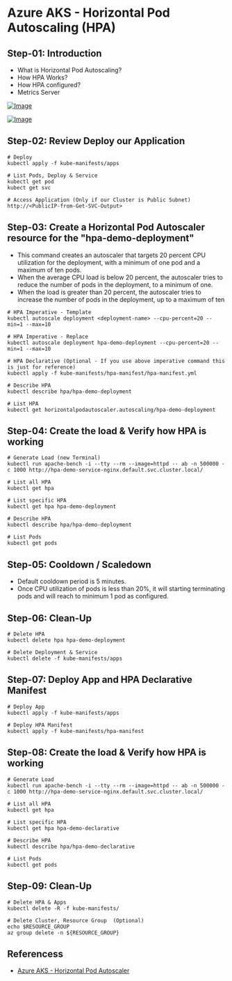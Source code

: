 # Azure AKS - Horizontal Pod Autoscaling (HPA)

## Step-01: Introduction
- What is Horizontal Pod Autoscaling?
- How HPA Works?
- How HPA configured?
- Metrics Server


[![Image](https://stacksimplify.com/course-images/azure-kubernetes-service-autoscaling-hpa-1.png "Azure AKS Kubernetes - Masterclass")](https://stacksimplify.com/course-images/azure-kubernetes-service-autoscaling-hpa-1.png)

[![Image](https://stacksimplify.com/course-images/azure-kubernetes-service-autoscaling-hpa-2.png "Azure AKS Kubernetes - Masterclass")](https://stacksimplify.com/course-images/azure-kubernetes-service-autoscaling-hpa-2.png)


## Step-02: Review Deploy our Application
```
# Deploy
kubectl apply -f kube-manifests/apps

# List Pods, Deploy & Service
kubectl get pod
kubect get svc

# Access Application (Only if our Cluster is Public Subnet)
http://<PublicIP-from-Get-SVC-Output>
```

## Step-03: Create a Horizontal Pod Autoscaler resource for the "hpa-demo-deployment" 
- This command creates an autoscaler that targets 20 percent CPU utilization for the deployment, with a minimum of one pod and a maximum of ten pods. 
- When the average CPU load is below 20 percent, the autoscaler tries to reduce the number of pods in the deployment, to a minimum of one. 
- When the load is greater than 20 percent, the autoscaler tries to increase the number of pods in the deployment, up to a maximum of ten
```
# HPA Imperative - Template
kubectl autoscale deployment <deployment-name> --cpu-percent=20 --min=1 --max=10

# HPA Imperative - Replace
kubectl autoscale deployment hpa-demo-deployment --cpu-percent=20 --min=1 --max=10

# HPA Declarative (Optional - If you use above imperative command this is just for reference)
kubectl apply -f kube-manifests/hpa-manifest/hpa-manifest.yml

# Describe HPA
kubectl describe hpa/hpa-demo-deployment 

# List HPA
kubectl get horizontalpodautoscaler.autoscaling/hpa-demo-deployment 
```

## Step-04: Create the load & Verify how HPA is working
```
# Generate Load (new Terminal)
kubectl run apache-bench -i --tty --rm --image=httpd -- ab -n 500000 -c 1000 http://hpa-demo-service-nginx.default.svc.cluster.local/ 

# List all HPA
kubectl get hpa

# List specific HPA
kubectl get hpa hpa-demo-deployment 

# Describe HPA
kubectl describe hpa/hpa-demo-deployment 

# List Pods
kubectl get pods
```

## Step-05: Cooldown / Scaledown
- Default cooldown period is 5 minutes. 
- Once CPU utilization of pods is less than 20%, it will starting terminating pods and will reach to minimum 1 pod as configured.


## Step-06: Clean-Up
```
# Delete HPA
kubectl delete hpa hpa-demo-deployment

# Delete Deployment & Service
kubectl delete -f kube-manifests/apps 
```

## Step-07: Deploy App and HPA Declarative Manifest
```
# Deploy App
kubectl apply -f kube-manifests/apps 

# Deploy HPA Manifest
kubectl apply -f kube-manifests/hpa-manifest
```

## Step-08: Create the load & Verify how HPA is working
```
# Generate Load
kubectl run apache-bench -i --tty --rm --image=httpd -- ab -n 500000 -c 1000 http://hpa-demo-service-nginx.default.svc.cluster.local/ 

# List all HPA
kubectl get hpa

# List specific HPA
kubectl get hpa hpa-demo-declarative

# Describe HPA
kubectl describe hpa/hpa-demo-declarative

# List Pods
kubectl get pods
```


## Step-09: Clean-Up 
```
# Delete HPA & Apps
kubectl delete -R -f kube-manifests/

# Delete Cluster, Resource Group  (Optional)
echo $RESOURCE_GROUP
az group delete -n ${RESOURCE_GROUP}
```


## Referencess
- [Azure AKS - Horizontal Pod Autoscaler](https://docs.microsoft.com/en-us/azure/aks/tutorial-kubernetes-scale#autoscale-pods)